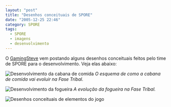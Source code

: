 ```yaml
---
layout: "post"
title: "Desenhos conceituais de SPORE"
date: "2005-12-25 22:46"
category: SPORE
tags:
  - SPORE
  - imagens
  - desenvolvimento
---
```


O [GamingSteve](http://www.gamingsteve.com/) vem postando alguns desenhos conceituais feitos pelo time de SPORE para o desenvolvimento. Veja elas abaixo:

![Desenvolvimento da cabana de comida](https://esporobkp.files.wordpress.com/2019/03/20051221-healing.jpg)
_O esquema de como a cabana de comida vai evoluir na Fase Tribal._

![Desenvolvimento da fogueira](https://esporobkp.files.wordpress.com/2019/03/20051213-firepit.jpg)
_A evolução da fogueira na Fase Tribal._

![Desenhos conceituais de elementos do jogo](https://esporobkp.files.wordpress.com/2019/03/20051210-conceptart.jpg)
